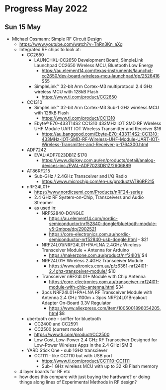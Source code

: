 # Progress May 2022

## Sun 15 May
  - Michael Ossmann: Simple RF Circuit Design
    - https://www.youtube.com/watch?v=TnRn3Kn_aXg
    - Integrated RF chips to look at:
      - CC2650
        - LAUNCHXL-CC2650 Development Board, SimpleLink Launchpad CC2650
          Wireless MCU, Bluetooth Low Energy
          - https://au.element14.com/texas-instruments/launchxl-cc2650/dev-board-wireless-mcu-launchpad/dp/2526416 $55
        - SimpleLink™ 32-bit Arm Cortex-M3 multiprotocol 2.4 GHz wireless MCU
          with 128kB Flash
          - https://www.ti.com/product/CC2650
      - CC1310
        - SimpleLink™ 32-bit Arm Cortex-M3 Sub-1 GHz wireless MCU with 128kB
          Flash
          - https://www.ti.com/product/CC1310
        - Ebyte® E70-433T14S2 CC1310 433MHz IOT SMD RF Wireless UHF Module UART
          IOT Wireless Transmitter and Receiver $16
          - https://au.banggood.com/Ebyte-E70-433T14S2-CC1310-433MHz-IOT-SMD-RF-Wireless-UHF-Module-UART-IOT-Wireless-Transmitter-and-Receiver-p-1764300.html
      - ADF7242
        - EVAL-ADF7023DB1Z $170
          - https://www.digikey.com.au/en/products/detail/analog-devices-inc./EVAL-ADF7023DB1Z/2606889
      - AT86RF215
        - Sub-GHz / 2.4GHz Transceiver and I/Q Radio
          - https://www.microchip.com/en-us/product/AT86RF215
      - nRF24L01+
        - https://www.nordicsemi.com/Products/nRF24-series
        - 2.4 GHz RF System-on-Chip, Transceivers and Audio Streamer
        - as used in:
          - NRF52840-DONGLE
            - https://au.element14.com/nordic-semiconductor/nrf52840-dongle/bluetooth-module-v5-2mbps/dp/2902521
            - https://core-electronics.com.au/nordic-semiconductor-nrf52840-usb-dongle.html - $21
          - NRF24L01/NRF24L01+PA+LNA 2.4GHz Wireless Transceiver Module +
            Antenna for Arduino
            - https://makerzone.com.au/product/nrf24l01/ $4
          - NRF24L01+ Wireless 2.4GHz Transceiver Module
            - https://www.altronics.com.au/p/z6361-nrf24l01-2.4ghz-transceiver-module/ $10
          - Transceiver nRF24L01+ Module with Chip Antenna
            - https://core-electronics.com.au/transceiver-nrf24l01-module-with-chip-antenna.html $34
          - 3pcs NRF24L01+PA+LNA RF Transceiver Module with Antenna 2.4 GHz
            1100m + 3pcs NRF24L01Breakout Adapter On-Board 3.3V Regulator
            - https://www.aliexpress.com/item/1005001896054205.html $8
      - ubertooth one - sniffer for bluetooth
        - CC2400 and CC2591
        - CC2500 (current model
        - https://www.ti.com/product/CC2500
        - Low Cost, Low-Power 2.4 GHz RF Transceiver Designed for Low-Power
          Wireless Apps in the 2.4 GHz ISM B
      - YARD Stick One - sub 1GHz transciever
        - CC1111 - like CC1110 but with USB port
          - https://www.ti.com/product/CC1110-CC1111
          - Sub-1 GHz wireless MCU with up to 32 kB Flash memory
    - 4 layer boards for RF etc
    - how does this compare with just buying the hardware? or doing things
      along lines of Experimental Methods in RF design?